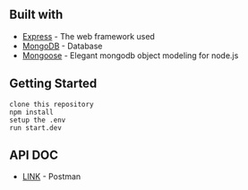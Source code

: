 ## Built with

* [Express](https://expressjs.com/) - The web framework used
* [MongoDB](https://www.mongodb.com/1) - Database
* [Mongoose](https://mongoosejs.com/) - Elegant mongodb object modeling for node.js

## Getting Started
```
clone this repository
npm install
setup the .env
run start.dev
```

## API DOC
* [LINK](https://documenter.getpostman.com/view/13775058/TzRa64Cs) - Postman